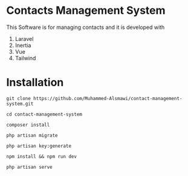 # Contacts Management System

This Software is for managing contacts and it is developed with
1. Laravel
2. Inertia
3. Vue
4. Tailwind

# Installation

`
git clone https://github.com/Muhammed-Alsmawi/contact-management-system.git
`

`
cd contact-management-system
`

`
composer install
`

`
php artisan migrate
`

`
php artisan key:generate
`

`
npm install && npm run dev
`

`
php artisan serve
`
